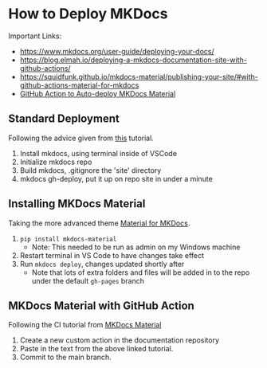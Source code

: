 # How to Deploy MKDocs

Important Links:
- https://www.mkdocs.org/user-guide/deploying-your-docs/
- https://blog.elmah.io/deploying-a-mkdocs-documentation-site-with-github-actions/
- https://squidfunk.github.io/mkdocs-material/publishing-your-site/#with-github-actions-material-for-mkdocs
- [GitHub Action to Auto-deploy MKDocs Material](https://github.com/marketplace/actions/deploy-mkdocs)

## Standard Deployment
Following the advice given from [this](https://www.mkdocs.org/user-guide/deploying-your-docs/) tutorial. 
1. Install mkdocs, using terminal inside of VSCode
2. Initialize mkdocs repo
3. Build mkdocs, .gitignore the 'site' directory
4. mkdocs gh-deploy, put it up on repo site in under a minute

## Installing MKDocs Material
Taking the more advanced theme [Material for MKDocs](https://squidfunk.github.io/mkdocs-material/).

1. `pip install mkdocs-material`
    - Note: This needed to be run as admin on my Windows machine
2. Restart terminal in VS Code to have changes take effect
3. Run `mkdocs deploy`, changes updated shortly after 
    - Note that lots of extra folders and files will be added in to the repo under the default `gh-pages` branch

## MKDocs Material with GitHub Action
Following the CI tutorial from [MKDocs Material](https://squidfunk.github.io/mkdocs-material/publishing-your-site/#with-github-actions)

1. Create a new custom action in the documentation repository
2. Paste in the text from the above linked tutorial.
3. Commit to the main branch.